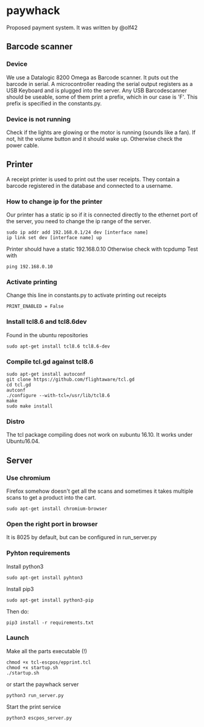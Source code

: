 # paywhack
Proposed payment system. It was written by @olf42 

## Barcode scanner

### Device
We use a Datalogic 8200 Omega as Barcode scanner. It puts out the barcode in serial. 
A microcontroller reading the serial output registers as a USB Keyboard and is plugged into the server.
Any USB Barcodescanner should be useable, some of them print a prefix, which in our case is 'F'. This prefix is specified 
in the constants.py.

### Device is not running
Check if the lights are glowing or the motor is running (sounds like a fan). If not, hit the volume button and it should wake up. Otherwise check the power cable.

## Printer
A receipt printer is used to print out the user receipts. They contain a barcode registered in the database and connected to a username. 

### How to change ip for the printer
Our printer has a static ip so if it is connected directly to the ethernet port of the server, you need to change the ip range of the server.
```
sudo ip addr add 192.168.0.1/24 dev [interface name]
ip link set dev [interface name] up
```
Printer should have a static 192.168.0.10
Otherwise check with tcpdump
Test with
```
ping 192.168.0.10
```

### Activate printing
Change this line in constants.py to activate printing out receipts
```
PRINT_ENABLED = False
```

### Install tcl8.6 and tcl8.6dev
Found in the ubuntu repositories
```
sudo apt-get install tcl8.6 tcl8.6-dev
```

### Compile tcl.gd against tcl8.6
```
sudo apt-get install autoconf
git clone https://github.com/flightaware/tcl.gd
cd tcl.gd
autconf
./configure --with-tcl=/usr/lib/tcl8.6
make
sudo make install
```

### Distro
The tcl package compiling does not work on xubuntu 16.10. It works under Ubuntu16.04.

## Server

### Use chromium
Firefox somehow doesn't get all the scans and sometimes it takes multiple scans to get a product into the cart.
```
sudo apt-get install chromium-browser
```

### Open the right port in browser
It is 8025 by default, but can be configured in run_server.py

### Pyhton requirements
Install python3
```
sudo apt-get install pyhton3
```
Install pip3
```
sudo apt-get install python3-pip
```
Then do: 
```
pip3 install -r requirements.txt
```
### Launch
Make all the parts executable (!) 
```
chmod +x tcl-escpos/epprint.tcl
chmod +x startup.sh
./startup.sh
```
or start the paywhack server
```
python3 run_server.py
```
Start the print service
```
python3 escpos_server.py
```
